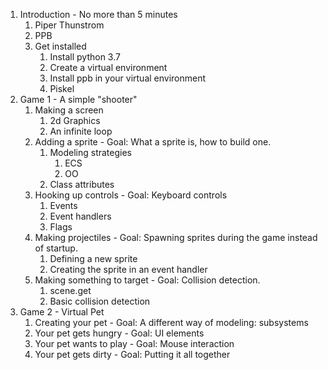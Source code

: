 1. Introduction - No more than 5 minutes
    1. Piper Thunstrom
    2. PPB
    3. Get installed
        1. Install python 3.7
        2. Create a virtual environment
        3. Install ppb in your virtual environment
        4. Piskel
2. Game 1 - A simple "shooter"
    1. Making a screen
        1. 2d Graphics
        2. An infinite loop
    2. Adding a sprite  - Goal: What a sprite is, how to build one.
        1. Modeling strategies
            1. ECS
            2. OO
        2. Class attributes
    3. Hooking up controls  - Goal: Keyboard controls
        1. Events
        2. Event handlers
        3. Flags
    4. Making projectiles  - Goal: Spawning sprites during the game instead of startup.
        1. Defining a new sprite
        2. Creating the sprite in an event handler
    5. Making something to target  - Goal: Collision detection.
        1. scene.get
        2. Basic collision detection
3. Game 2 - Virtual Pet
    1. Creating your pet  - Goal: A different way of modeling: subsystems
    2. Your pet gets hungry  - Goal: UI elements
    3. Your pet wants to play  - Goal: Mouse interaction
    4. Your pet gets dirty  - Goal: Putting it all together
